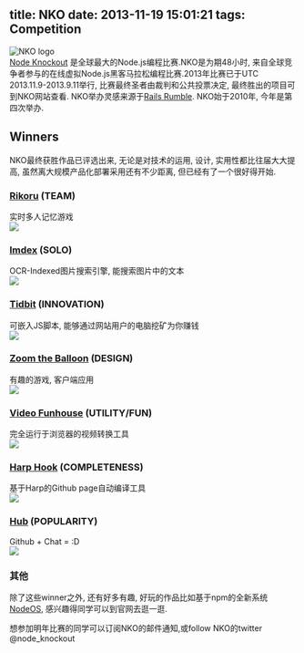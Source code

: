 title: NKO
date: 2013-11-19 15:01:21
tags: Competition
---
![NKO logo](http://nodeknockout.com/designs/exports/png/nko-logo-3700x1000.png)  
[Node Knockout](http://nodeknockout.com/) 是全球最大的Node.js编程比赛.NKO是为期48小时, 来自全球竞争者参与的在线虚拟Node.js黑客马拉松编程比赛.2013年比赛已于UTC 2013.11.9-2013.9.11举行, 比赛最终圣者由裁判和公共投票决定, 最终胜出的项目可到NKO网站查看. NKO举办灵感来源于[Rails Rumble](http://railsrumble.com/). NKO始于2010年, 今年是第四次举办.

<!-- more -->

## Winners
NKO最终获胜作品已评选出来, 无论是对技术的运用, 设计, 实用性都比往届大大提高, 虽然离大规模产品化部署采用还有不少距离, 但已经有了一个很好得开始.

### [Rikoru](http://rikoru.2013.nodeknockout.com/) (TEAM)
实时多人记忆游戏  
![](http://beta.url2png.com/v6/P50A14826D8629/57f1acc9d943dc7c5210f1070e3ce5c1/png/?url=http%3A%2F%2Frikoru.2013.nodeknockout.com&viewport=1024x595&thumbnail_max_width=320&unique=2013-11-10T22%3A33%3A40.939Z)

### [Imdex](http://srobin.2013.nodeknockout.com/) (SOLO)
OCR-Indexed图片搜索引擎, 能搜索图片中的文本  
![](http://nodeknockout.s3.amazonaws.com/screenshots/imdex.png)

### [Tidbit](http://shoop-team.2013.nodeknockout.com/) (INNOVATION)
可嵌入JS脚本, 能够通过网站用户的电脑挖矿为你赚钱  
![](http://beta.url2png.com/v6/P50A14826D8629/18372b979f6208d89a3b97c5ffe757ca/png/?url=http%3A%2F%2Fshoop-team.2013.nodeknockout.com&viewport=1024x595&thumbnail_max_width=320&unique=2013-11-10T23%3A48%3A18.930Z)

### [Zoom the Balloon](http://theteam.2013.nodeknockout.com/) (DESIGN)
有趣的游戏, 客户端应用  
![](http://beta.url2png.com/v6/P50A14826D8629/dc0c53c55a1575fb2321a48199880b02/png/?url=http%3A%2F%2Ftheteam.2013.nodeknockout.com&viewport=1024x595&thumbnail_max_width=320&unique=2013-11-11T00%3A07%3A34.366Z)

### [Video Funhouse](http://devcomo.2013.nodeknockout.com/) (UTILITY/FUN)
完全运行于浏览器的视频转换工具  
![](http://beta.url2png.com/v6/P50A14826D8629/0ffa7bb54aba0c39e44138f2ccd1d29b/png/?url=http%3A%2F%2Fdevcomo.2013.nodeknockout.com%2F&viewport=1024x595&thumbnail_max_width=320&unique=2013-11-11T00%3A02%3A35.928Z)

### [Harp Hook](http://iceddev.2013.nodeknockout.com/) (COMPLETENESS)
基于Harp的Github page自动编译工具  
![](http://beta.url2png.com/v6/P50A14826D8629/216b97a9f5a358405bcc075e003673f1/png/?url=http%3A%2F%2Ficeddev.2013.nodeknockout.com%2F&viewport=1024x595&thumbnail_max_width=320&unique=2013-11-10T23%3A54%3A37.789Z)

### [Hub](http://hub.2013.nodeknockout.com/) (POPULARITY)
Github + Chat = :D  
![](http://beta.url2png.com/v6/P50A14826D8629/79a81796ed667b3ccb2fa4e365e75eed/png/?url=http%3A%2F%2Fhub.2013.nodeknockout.com&viewport=1024x595&thumbnail_max_width=320&unique=2013-11-10T23%3A46%3A19.016Z)

### 其他
除了这些winner之外, 还有好多有趣, 好玩的作品比如基于npm的全新系统[NodeOS](http://nodeknockout.com/teams/process-nexttick), 感兴趣得同学可以到官网去逛一逛.

想参加明年比赛的同学可以订阅NKO的邮件通知,或follow NKO的twitter @node_knockout
